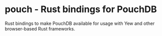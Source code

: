# pouch - Rust bindings for PouchDB

Rust bindings to make PouchDB available for usage with Yew and other browser-based Rust frameworks.
